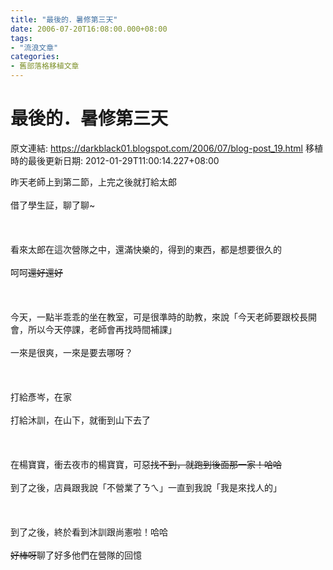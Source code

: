 ```yaml
---
title: "最後的．暑修第三天"
date: 2006-07-20T16:08:00.000+08:00
tags: 
- "流浪文章"
categories:
- 舊部落格移植文章
---
```


# 最後的．暑修第三天

原文連結: https://darkblack01.blogspot.com/2006/07/blog-post_19.html
移植時的最後更新日期: 2012-01-29T11:00:14.227+08:00

昨天老師上到第二節，上完之後就打給太郎<br /><br />借了學生証，聊了聊~<br /><br /><br /><br />看來太郎在這次營隊之中，還滿快樂的，得到的東西，都是想要很久的<br /><br />呵呵~~還好還好~~<br /><br /><br /><br />今天，一點半乖乖的坐在教室，可是很準時的助教，來說「今天老師要跟校長開會，所以今天停課，老師會再找時間補課」<br /><br />一來是很爽，一來是要去哪呀？<br /><br /><br /><br />打給彥岑，在家<br /><br />打給沐訓，在山下，就衝到山下去了<br /><br /><br /><br />在楊寶寶，衝去夜市的楊寶寶，可惡~~找不到，就跑到後面那一家！哈哈~~<br /><br />到了之後，店員跟我說「不營業了ㄋㄟ」一直到我說「我是來找人的」<br /><br /><br /><br />到了之後，終於看到沐訓跟尚憲啦！哈哈~~<br /><br />好棒呀~~聊了好多他們在營隊的回憶
